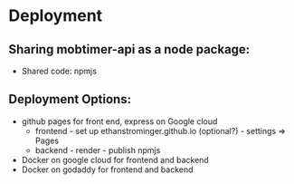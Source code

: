 # Deployment

## Sharing mobtimer-api as a node package:
- Shared code: npmjs

## Deployment Options:
- github pages for front end, express on Google cloud
    - frontend - set up ethanstrominger.github.io (optional?) - settings => Pages
    - backend - render - publish npmjs
- Docker on google cloud for frontend and backend
- Docker on godaddy for frontend and backend
